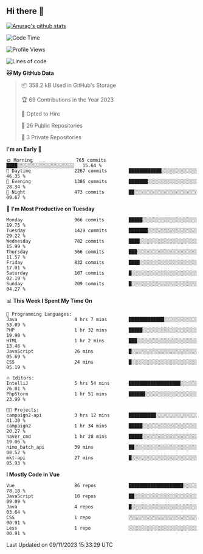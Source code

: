 ## Hi there 👋

[![Anurag's github stats](https://github-readme-stats.vercel.app/api?username=Songwonseok)](https://github.com/anuraghazra/github-readme-stats)



<!--START_SECTION:waka-->
![Code Time](http://img.shields.io/badge/Code%20Time-2%2C531%20hrs%2043%20mins-blue)

![Profile Views](http://img.shields.io/badge/Profile%20Views-0-blue)

![Lines of code](https://img.shields.io/badge/From%20Hello%20World%20I%27ve%20Written-34.8%20million%20lines%20of%20code-blue)

**🐱 My GitHub Data** 

> 📦 358.2 kB Used in GitHub's Storage 
 > 
> 🏆 69 Contributions in the Year 2023
 > 
> 💼 Opted to Hire
 > 
> 📜 26 Public Repositories 
 > 
> 🔑 3 Private Repositories 
 > 
**I'm an Early 🐤** 

```text
🌞 Morning                765 commits         ████░░░░░░░░░░░░░░░░░░░░░   15.64 % 
🌆 Daytime                2267 commits        ████████████░░░░░░░░░░░░░   46.35 % 
🌃 Evening                1386 commits        ███████░░░░░░░░░░░░░░░░░░   28.34 % 
🌙 Night                  473 commits         ██░░░░░░░░░░░░░░░░░░░░░░░   09.67 % 
```
📅 **I'm Most Productive on Tuesday** 

```text
Monday                   966 commits         █████░░░░░░░░░░░░░░░░░░░░   19.75 % 
Tuesday                  1429 commits        ███████░░░░░░░░░░░░░░░░░░   29.22 % 
Wednesday                782 commits         ████░░░░░░░░░░░░░░░░░░░░░   15.99 % 
Thursday                 566 commits         ███░░░░░░░░░░░░░░░░░░░░░░   11.57 % 
Friday                   832 commits         ████░░░░░░░░░░░░░░░░░░░░░   17.01 % 
Saturday                 107 commits         █░░░░░░░░░░░░░░░░░░░░░░░░   02.19 % 
Sunday                   209 commits         █░░░░░░░░░░░░░░░░░░░░░░░░   04.27 % 
```


📊 **This Week I Spent My Time On** 

```text
💬 Programming Languages: 
Java                     4 hrs 7 mins        █████████████░░░░░░░░░░░░   53.09 % 
PHP                      1 hr 32 mins        █████░░░░░░░░░░░░░░░░░░░░   19.90 % 
HTML                     1 hr 2 mins         ███░░░░░░░░░░░░░░░░░░░░░░   13.46 % 
JavaScript               26 mins             █░░░░░░░░░░░░░░░░░░░░░░░░   05.69 % 
CSS                      24 mins             █░░░░░░░░░░░░░░░░░░░░░░░░   05.19 % 

🔥 Editors: 
IntelliJ                 5 hrs 54 mins       ███████████████████░░░░░░   76.01 % 
PhpStorm                 1 hr 51 mins        ██████░░░░░░░░░░░░░░░░░░░   23.99 % 

🐱‍💻 Projects: 
campaign2-api            3 hrs 12 mins       ██████████░░░░░░░░░░░░░░░   41.30 % 
campaign2                1 hr 34 mins        █████░░░░░░░░░░░░░░░░░░░░   20.27 % 
naver_cmd                1 hr 28 mins        █████░░░░░░░░░░░░░░░░░░░░   19.06 % 
nimo_batch_api           39 mins             ██░░░░░░░░░░░░░░░░░░░░░░░   08.52 % 
mkt-api                  27 mins             █░░░░░░░░░░░░░░░░░░░░░░░░   05.93 % 
```

**I Mostly Code in Vue** 

```text
Vue                      86 repos            ████████████████████░░░░░   78.18 % 
JavaScript               10 repos            ██░░░░░░░░░░░░░░░░░░░░░░░   09.09 % 
Java                     4 repos             █░░░░░░░░░░░░░░░░░░░░░░░░   03.64 % 
CSS                      1 repo              ░░░░░░░░░░░░░░░░░░░░░░░░░   00.91 % 
Less                     1 repo              ░░░░░░░░░░░░░░░░░░░░░░░░░   00.91 % 
```




 Last Updated on 09/11/2023 15:33:29 UTC
<!--END_SECTION:waka-->
